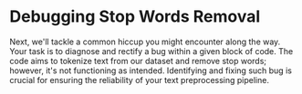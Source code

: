# Debugging Stop Words Removal

Next, we'll tackle a common hiccup you might encounter along the way. Your task is to diagnose and rectify a bug within a given block of code. The code aims to tokenize text from our dataset and remove stop words; however, it's not functioning as intended. Identifying and fixing such bug is crucial for ensuring the reliability of your text preprocessing pipeline.